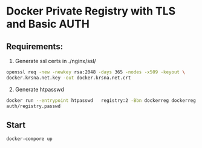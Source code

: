 # Docker Private Registry with TLS and Basic AUTH

## Requirements:
1. Generate ssl certs in ./nginx/ssl/
```bash
openssl req -new -newkey rsa:2048 -days 365 -nodes -x509 -keyout \
docker.krsna.net.key -out docker.krsna.net.crt
```

2. Generate htpasswd 
```sh
docker run --entrypoint htpasswd   registry:2 -Bbn dockerreg dockerreg > \
auth/registry.passwd
```

## Start
`docker-compore up`
